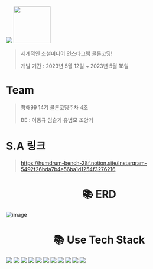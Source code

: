 <img src="https://capsule-render.vercel.app/api?type=soft&color=auto&height=150&section=header&text=🌼Instagram!%20클론코딩!🌼&fontSize=70" />
<!-- # Instagram 클론코딩 -->

<img src="https://github.com/yoobeommo/cloneInstagram/assets/105355963/c7585792-7a70-4617-81e7-205f272fb5d6"  width="100" height="100"/>

>   세계적인 소셜미디어 인스타그램 클론코딩!  
>
>   개발 기간 : 2023년 5월 12일 ~ 2023년 5월 18일

# Team

> 항해99 14기 클론코딩주차 4조
> 
> BE : 이동규 임슬기 유범모 조양기

# S.A 링크

> https://humdrum-bench-28f.notion.site/Instargram-5492f26bda7b4e56ba1d1254f3276216


<h1 align="center">📚 ERD </h1>

![image](https://github.com/yoobeommo/cloneInstagram/assets/105355963/a33c809f-8361-496d-a8ee-4bb03c7f567e)


 <h1 align="center">📚 Use Tech Stack </h1>
    
<img src="https://img.shields.io/badge/Java-007396?style=flat-square&logo=Java&logoColor=white"/> <img src="https://img.shields.io/badge/Spring-6DB33F?style=flat-square&logo=Spring&logoColor=white"> <img src="https://img.shields.io/badge/SpringBoot-6DB33F?style=flat-square&logo=SpringBoot&logoColor=white"> <img src="https://img.shields.io/badge/MySQL-4479A1?style=flat-square&logo=MySQL&logoColor=white"> <img src="https://img.shields.io/badge/HTML5-E34F26?style=flat-square&logo=HTML5&logoColor=white"/> <img src="https://img.shields.io/badge/CSS3-1572B6?style=flat-square&logo=CSS3&logoColor=white"/> <img src="https://img.shields.io/badge/JavaScript-F7DF1E?style=flat-square&logo=JavaScript&logoColor=white"/> <img src="https://img.shields.io/badge/Amazon AWS-232F3E?style=flat-square&logo=AmazonAWS&logoColor=white"/> <img src="https://img.shields.io/badge/Amazon RDS-527FFF?style=flat-square&logo=AmazonRDS&logoColor=white"/> <img src="https://img.shields.io/badge/Amazon EC2-FF9900?style=flat-square&logo=AmazonEC2&logoColor=white"/> <img src="https://img.shields.io/badge/Amazon S3-569A31?style=flat-square&logo=AmazonS3&logoColor=white"/>
